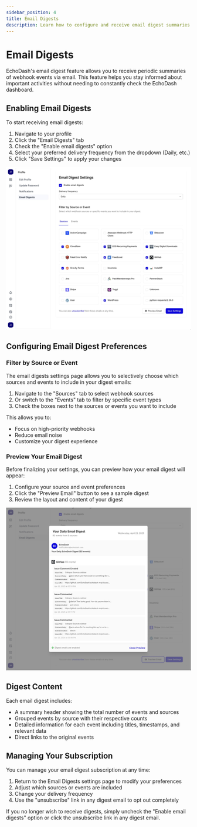 ```yaml
---
sidebar_position: 4
title: Email Digests
description: Learn how to configure and receive email digest summaries of your webhook events with EchoDash
---
```


# Email Digests

EchoDash's email digest feature allows you to receive periodic summaries of webhook events via email. This feature helps you stay informed about important activities without needing to constantly check the EchoDash dashboard.

## Enabling Email Digests

To start receiving email digests:

1. Navigate to your profile
2. Click the "Email Digests" tab
3. Check the "Enable email digests" option
4. Select your preferred delivery frequency from the dropdown (Daily, etc.)
5. Click "Save Settings" to apply your changes

![Email digest settings](email-digest-notifications.jpg)

## Configuring Email Digest Preferences

### Filter by Source or Event

The email digests settings page allows you to selectively choose which sources and events to include in your digest emails:

1. Navigate to the "Sources" tab to select webhook sources
2. Or switch to the "Events" tab to filter by specific event types
3. Check the boxes next to the sources or events you want to include

This allows you to:
- Focus on high-priority webhooks
- Reduce email noise
- Customize your digest experience

### Preview Your Email Digest

Before finalizing your settings, you can preview how your email digest will appear:

1. Configure your source and event preferences
2. Click the "Preview Email" button to see a sample digest
3. Review the layout and content of your digest

![Email digest preview](email-digest-preview.jpg)

## Digest Content

Each email digest includes:
- A summary header showing the total number of events and sources
- Grouped events by source with their respective counts
- Detailed information for each event including titles, timestamps, and relevant data
- Direct links to the original events

## Managing Your Subscription

You can manage your email digest subscription at any time:

1. Return to the Email Digests settings page to modify your preferences
2. Adjust which sources or events are included
3. Change your delivery frequency
4. Use the "unsubscribe" link in any digest email to opt out completely

If you no longer wish to receive digests, simply uncheck the "Enable email digests" option or click the unsubscribe link in any digest email.
